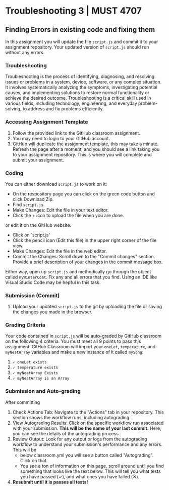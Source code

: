 # Troubleshooting 3 | MUST 4707

## Finding Errors in existing code and fixing them

In this assignment you will update the file `script.js` and commit it to your assignment repository. Your updated version of `script.js` should run without any errors. 

### Troubleshooting

Troubleshooting is the process of identifying, diagnosing, and resolving issues or problems in a system, device, software, or any complex situation. It involves systematically analyzing the symptoms, investigating potential causes, and implementing solutions to restore normal functionality or achieve the desired outcome. Troubleshooting is a critical skill used in various fields, including technology, engineering, and everyday problem-solving, to address and fix problems efficiently.

### Accessing Assignment Template

1. Follow the provided link to the GitHub classroom assignment.
2. You may need to login to your GitHub account.
3. GitHub will duplicate the assignment template, this may take a minute. Refresh the page after a moment, and you should see a link taking you to your assignment repository. This is where you will complete and submit your assignment.

### Coding

You can either download `script.js` to work on it:

- On the respository page you can click on the green code button and click Download Zip.
- Find `script.js`.
- Make Changes: Edit the file in your text editor.
- Click the + icon to upload the file when you are done.

or edit it on the GitHub website.

- Click on `script.js'
- Click the pencil icon (Edit this file) in the upper right corner of the file view.
- Make Changes: Edit the file in the web editor.
- Commit the Changes: Scroll down to the "Commit changes" section. Provide a brief description of your changes in the commit message box.

Either way, open up `script.js` and methodically go through the object called `myWinterCoat`. Fix any and all errors that you find. Using an IDE like Visual Studio Code may be hepful in this task. 

### Submission (Commit)

1. Upload your updated `script.js` to the git by uploading the file or saving the changes you made in the browser.

### Grading Criteria

Your code contained in `script.js` will be auto-graded by GitHub classroom on the following 4 criteria. You must meet all 9 points to pass this assignment.
GitHub Classroom will import your `oneLet`, `temperature`, and `myNeatArray` variables and make a new instance of it called `mySong`:


1. `✓ oneLet exists`
2. `✓ temperature exists`
3. `✓ myNeatArray Exists`
4. `✓ myNeatArray is an Array`

### Submission and Auto-grading

After committing

1. Check Actions Tab: Navigate to the "Actions" tab in your repository. This section shows the workflow runs, including autograding.
2. View Autograding Results: Click on the specific workflow run associated with your submission. **This will be the name of your last commit.** Here, you can see the details of the autograding process.
3. Review Output: Look for any output or logs from the autograding workflow to understand your submission's performance and any errors. This will be
   - below classroom.yml you will see a button called "Autograding". Click on that.
   - You see a ton of information on this page, scroll around until you find something that looks like the text below. This will tell you what tests you have passed (✓), and what ones you have failed (✕).
4. **Resubmit until it is passes all tests!**


